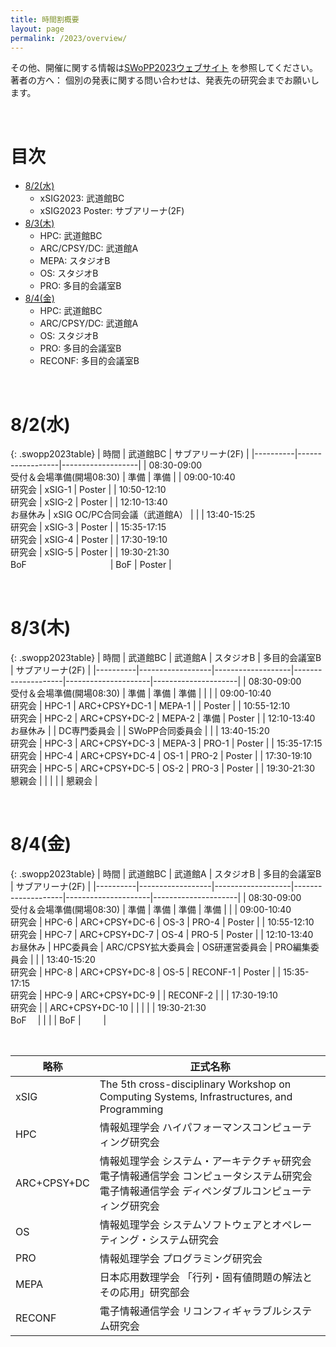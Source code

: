 ```yaml
---
title: 時間割概要
layout: page
permalink: /2023/overview/
---
```



その他、開催に関する情報は[SWoPP2023ウェブサイト](https://sites.google.com/site/swoppweb/swopp2023/) を参照してください。<br />
著者の方へ： 個別の発表に関する問い合わせは、発表先の研究会までお願いします。


<br />


# 目次

- [8/2(水)](#82水)
	- xSIG2023: 武道館BC
	- xSIG2023 Poster: サブアリーナ(2F)
- [8/3(木)](#83木)
	- HPC: 武道館BC
	- ARC/CPSY/DC: 武道館A
	- MEPA: スタジオB
	- OS: スタジオB
	- PRO: 多目的会議室B
- [8/4(金)](#84金)
	- HPC: 武道館BC
	- ARC/CPSY/DC: 武道館A
	- OS: スタジオB
	- PRO: 多目的会議室B
	- RECONF: 多目的会議室B

<br/>

# 8/2(水)

{: .swopp2023table}
| 時間      | 武道館BC  | サブアリーナ(2F) |
|----------|------------------|-------------------|
| 08:30-09:00<br/>受付＆会場準備(開場08:30)               | 準備             | 準備              |
| 09:00-10:40<br/>研究会                                  | xSIG-1           | Poster          |
| 10:50-12:10<br/>研究会                                  | xSIG-2           | Poster          |
| 12:10-13:40<br/>お昼休み                                 |   xSIG OC/PC合同会議（武道館A）       |            |
| 13:40-15:25<br/>研究会                                  | xSIG-3           | Poster            |
| 15:35-17:15<br/>研究会                                  | xSIG-4           | Poster             |
| 17:30-19:10<br/>研究会                                  | xSIG-5           | Poster             |
| 19:30-21:30<br/>BoF　　　             　　　　　　       | BoF              | Poster             |



<br/>

# 8/3(木)

{: .swopp2023table}
| 時間      | 武道館BC  | 武道館A   | スタジオB      | 多目的会議室B |  サブアリーナ(2F) |
|----------|------------------|-------------------|--------------------|---------------------|---------------------|
| 08:30-09:00<br/>受付＆会場準備(開場08:30)               | 準備             | 準備              | 準備              |              |                |
| 09:00-10:40<br/>研究会                                  | HPC-1            | ARC+CPSY+DC-1     | MEPA-1           |                   | Poster             |
| 10:55-12:10<br/>研究会                                  | HPC-2            | ARC+CPSY+DC-2     | MEPA-2           |   準備               | Poster             |
| 12:10-13:40<br/>お昼休み                                 |                  |   DC専門委員会    |                    | SWoPP合同委員会    |                        |
| 13:40-15:20<br/>研究会                                  | HPC-3            | ARC+CPSY+DC-3     | MEPA-3            | PRO-1              | Poster             |
| 15:35-17:15<br/>研究会                                  | HPC-4            | ARC+CPSY+DC-4     | OS-1              | PRO-2              | Poster             |
| 17:30-19:10<br/>研究会                                  | HPC-5            | ARC+CPSY+DC-5     | OS-2              | PRO-3              | Poster             |
| 19:30-21:30<br/>懇親会                                  |                  |                   |                   |                    | 懇親会              |


<br/>

# 8/4(金)

{: .swopp2023table}
| 時間      | 武道館BC  | 武道館A   | スタジオB      | 多目的会議室B |  サブアリーナ(2F) |
|----------|------------------|-------------------|--------------------|---------------------|---------------------|
| 08:30-09:00<br/>受付＆会場準備(開場08:30)                | 準備             | 準備              | 準備               | 準備               |              |
| 09:00-10:40<br/>研究会                                  | HPC-6            | ARC+CPSY+DC-6            |  OS-3              | PRO-4              | Poster           |
| 10:55-12:10<br/>研究会                                  | HPC-7            | ARC+CPSY+DC-7            |  OS-4              | PRO-5              | Poster               |
| 12:10-13:40<br/>お昼休み                                 | HPC委員会        |  ARC/CPSY拡大委員会                        |  OS研運営委員会          | PRO編集委員会        |             |
| 13:40-15:20<br/>研究会                                  | HPC-8            | ARC+CPSY+DC-8           |  OS-5              | RECONF-1             | Poster             |
| 15:35-17:15<br/>研究会                                  | HPC-9            | ARC+CPSY+DC-9           |                    | RECONF-2              |            |
| 17:30-19:10<br/>研究会                                  |                  | ARC+CPSY+DC-10           |                    |                  |             |
| 19:30-21:30<br/>BoF　                                   |                  |                          |                    | BoF            |     　　          |


<br />

| 略称 | 正式名称 |
|------|-----|
| xSIG | The 5th cross-disciplinary Workshop on Computing Systems, Infrastructures, and Programming |
| HPC | 情報処理学会 ハイパフォーマンスコンピューティング研究会 |
| ARC+CPSY+DC | 情報処理学会 システム・アーキテクチャ研究会<br />電子情報通信学会 コンピュータシステム研究会<br />電子情報通信学会 ディペンダブルコンピューティング研究会 |
| OS | 情報処理学会 システムソフトウェアとオペレーティング・システム研究会 |
| PRO | 情報処理学会 プログラミング研究会 |
| MEPA | 日本応用数理学会 「行列・固有値問題の解法とその応用」研究部会 |
| RECONF | 電子情報通信学会 リコンフィギャラブルシステム研究会 |
